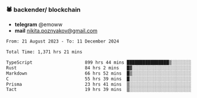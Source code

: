 ### 🕷 backender/ blockchain
- **telegram** @emoww
- **mail** nikita.poznyakov@gmail.com

<!--START_SECTION:waka-->

```txt
From: 21 August 2023 - To: 11 December 2024

Total Time: 1,371 hrs 21 mins

TypeScript                    899 hrs 44 mins ████████████████▒░░░░░░░░   65.36 %
Rust                          84 hrs 2 mins   █▓░░░░░░░░░░░░░░░░░░░░░░░   06.11 %
Markdown                      66 hrs 52 mins  █▒░░░░░░░░░░░░░░░░░░░░░░░   04.86 %
C                             55 hrs 39 mins  █░░░░░░░░░░░░░░░░░░░░░░░░   04.04 %
Prisma                        23 hrs 41 mins  ▒░░░░░░░░░░░░░░░░░░░░░░░░   01.72 %
Tact                          19 hrs 39 mins  ▒░░░░░░░░░░░░░░░░░░░░░░░░   01.43 %
```

<!--END_SECTION:waka-->




